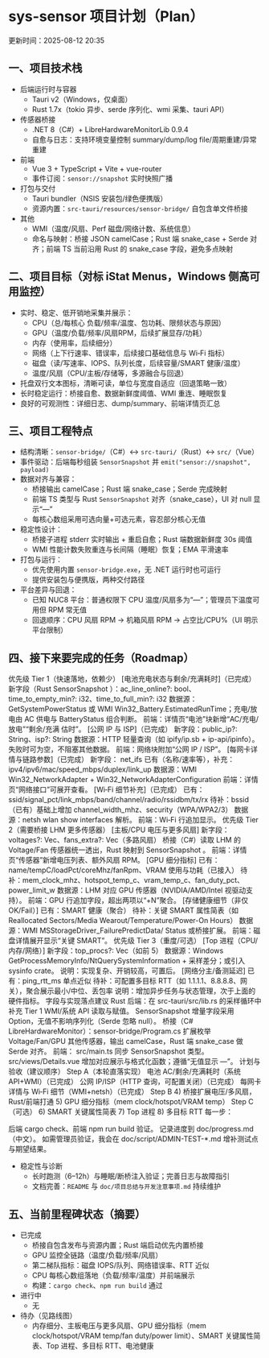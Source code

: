 # sys-sensor 项目计划（Plan）

更新时间：2025-08-12 20:35

## 一、项目技术栈

- 后端运行时与容器
  - Tauri v2（Windows，仅桌面）
  - Rust 1.7x（tokio 异步、serde 序列化、wmi 采集、tauri API）
- 传感器桥接
  - .NET 8（C#）+ LibreHardwareMonitorLib 0.9.4
  - 自愈与日志：支持环境变量控制 summary/dump/log file/周期重建/异常重建
- 前端
  - Vue 3 + TypeScript + Vite + vue-router
  - 事件订阅：`sensor://snapshot` 实时快照广播
- 打包与交付
  - Tauri bundler（NSIS 安装包/绿色便携版）
  - 资源内置：`src-tauri/resources/sensor-bridge/` 自包含单文件桥接
- 其他
  - WMI（温度/风扇、Perf 磁盘/网络计数、系统信息）
  - 命名与映射：桥接 JSON camelCase；Rust 端 snake_case + Serde 对齐；前端 TS 当前沿用 Rust 的 snake_case 字段，避免多点映射

## 二、项目目标（对标 iStat Menus，Windows 侧高可用监控）

- 实时、稳定、低开销地采集并展示：
  - CPU（总/每核心 负载/频率/温度、包功耗、限频状态与原因）
  - GPU（温度/负载/频率/风扇RPM，后续扩展显存/功耗）
  - 内存（使用率，后续细分）
  - 网络（上下行速率、错误率，后续接口基础信息与 Wi‑Fi 指标）
  - 磁盘（读/写速率、IOPS、队列长度，后续容量/SMART 健康/温度）
  - 温度/风扇（CPU/主板/存储等，多源融合与回退）
- 托盘双行文本图标，清晰可读，单位与宽度自适应（回退策略一致）
- 长时稳定运行：桥接自愈、数据新鲜度阈值、WMI 重连、睡眠恢复
- 良好的可观测性：详细日志、dump/summary、前端详情页汇总

## 三、项目工程特点

- 结构清晰：`sensor-bridge/`（C#）↔ `src-tauri/`（Rust）↔ `src/`（Vue）
- 事件驱动：后端每秒组装 `SensorSnapshot` 并 `emit("sensor://snapshot", payload)`
- 数据对齐与兼容：
  - 桥接输出 camelCase；Rust 端 snake_case；Serde 完成映射
  - 前端 TS 类型与 Rust `SensorSnapshot` 对齐（snake_case），UI 对 null 显示“—”
  - 每核心数组采用可选向量+可选元素，容忍部分核心无值
- 稳定性设计：
  - 桥接子进程 stderr 实时输出 + 重启自愈；Rust 端数据新鲜度 30s 阈值
  - WMI 性能计数失败重连与长间隔（睡眠）恢复；EMA 平滑速率
- 打包与运行：
  - 优先使用内置 `sensor-bridge.exe`，无 .NET 运行时也可运行
  - 提供安装包与便携版，两种交付路径
- 平台差异与回退：
  - 已知 NUC8 平台：普通权限下 CPU 温度/风扇多为“—”；管理员下温度可用但 RPM 常无值
  - 回退顺序：CPU 风扇 RPM → 机箱风扇 RPM → 占空比/CPU%（UI 明示平台限制）

## 四、接下来要完成的任务（Roadmap）
 优先级 Tier 1（快速落地，依赖少）
[电池充电状态与剩余/充满耗时]（已完成）
新字段（Rust 
SensorSnapshot
）：ac_line_online?: bool、time_to_empty_min?: i32、time_to_full_min?: i32
数据源：GetSystemPowerStatus 或 WMI Win32_Battery.EstimatedRunTime；充电/放电由 AC 供电与 BatteryStatus 组合判断。
前端：详情页“电池”块新增“AC/充电/放电”“剩余/充满 估时”。
[公网 IP 与 ISP]（已完成）
新字段：public_ip?: String、isp?: String
数据源：HTTP 轻量查询（如 ipify/ip.sb + ip-api/ipinfo）。失败时可为空，不阻塞其他数据。
前端：网络块附加“公网 IP / ISP”。
[每网卡详情与链路参数]（已完成）
新字段：
net_ifs
 已有（名称/速率等），补充：ipv4/ipv6/mac/speed_mbps/duplex/link_up
数据源：WMI Win32_NetworkAdapter + Win32_NetworkAdapterConfiguration
前端：详情页“网络接口”可展开查看。
[Wi‑Fi 细节补充]（已完成）
已有：ssid/signal_pct/link_mbps/band/channel/radio/rssidbm/tx/rx
待补：bssid（已有）基础上增加 channel_width_mhz、security（WPA/WPA2/3）
数据源：netsh wlan show interfaces 解析。
前端：Wi‑Fi 行追加显示。
优先级 Tier 2（需要桥接 LHM 更多传感器）
[主板/CPU 电压与更多风扇]
新字段：voltages?: Vec<SensorKV>、fans_extra?: Vec<SensorKV>（多路风扇）
桥接（C#）读取 LHM 的 Voltage/Fan 传感器统一透出，Rust 映射到 
SensorSnapshot
。
前端：详情页“传感器”新增电压列表、额外风扇 RPM。
[GPU 细分指标]
已有：name/tempC/loadPct/coreMhz/fanRpm、VRAM 使用与功耗（已接入）
待补：mem_clock_mhz、hotspot_temp_c、vram_temp_c、fan_duty_pct、power_limit_w
数据源：LHM 对应 GPU 传感器（NVIDIA/AMD/Intel 视驱动支持）。
前端：GPU 行追加字段，超出两项以“+N”聚合。
[存储健康细节（非仅 OK/Fail）]
已有：SMART 健康（聚合）
待补：关键 SMART 属性简表（如 Reallocated Sectors/Media Wearout/Temperature/Power-On Hours）
数据源：WMI MSStorageDriver_FailurePredictData/
Status
 或桥接扩展。
前端：磁盘详情展开显示“关键 SMART”。
优先级 Tier 3（重度/可选）
[Top 进程（CPU/内存/网络）]
新字段：top_procs?: Vec<ProcSample>（如前 5）
数据源：Windows GetProcessMemoryInfo/NtQuerySystemInformation + 采样差分；或引入 sysinfo crate。
说明：实现复杂、开销较高，可置后。
[网络分主/备测延迟]
已有：ping_rtt_ms 单点近似
待补：可配置多目标 RTT（如 1.1.1.1、8.8.8.8、网关），聚合展示最小/中位、丢包率
说明：增加异步任务与状态管理，次于上面的硬件指标。
字段与实现落点建议
Rust 后端：在 
src-tauri/src/lib.rs
 的采样循环中
补充 Tier 1 WMI/系统 API 读取与赋值。
SensorSnapshot
 增量字段采用 Option<T>，无值不影响序列化（Serde 忽略 null）。
桥接（C# LibreHardwareMonitor）：sensor-bridge/Program.cs
扩展枚举 Voltage/Fan/GPU 其他传感器，输出 camelCase，Rust 端 snake_case 做 Serde 对齐。
前端：
src/main.ts
 同步 
SensorSnapshot
 类型。
src/views/Details.vue
 增加对应展示与格式化函数；遵循“无值显示 —”。
计划与验收（建议顺序）
Step A（本轮直落实现）
电池 AC/剩余/充满耗时（系统 API+WMI）（已完成）
公网 IP/ISP（HTTP 查询，可配置关闭）（已完成）
每网卡详情与 Wi‑Fi 细节（WMI+netsh）（已完成）
Step B 4) 桥接扩展电压/多风扇，Rust/前端打通 5) GPU 细分指标（mem clock/hotspot/VRAM temp）
Step C（可选） 6) SMART 关键属性简表 7) Top 进程 8) 多目标 RTT
每一步：

后端 cargo check、前端 npm run build 验证。
记录进度到 
doc/progress.md
（中文）。
如需管理员验证，我会在 doc/script/ADMIN-TEST-*.md 增补测试点与期望结果。
- 稳定性与诊断
  - 长时跑测（6–12h）与睡眠/断桥注入验证；完善日志与故障指引
  - 文档完善：`README` 与 `doc/项目总结与开发注意事项.md` 持续维护

## 五、当前里程碑状态（摘要）

- 已完成
  - 桥接自包含发布与资源内置；Rust 端启动优先内置桥接
  - GPU 监控全链路（温度/负载/频率/风扇）
  - 第二梯队指标：磁盘 IOPS/队列、网络错误率、RTT 近似
  - CPU 每核心数组落地（负载/频率/温度）并前端展示
  - 构建：`cargo check`、`npm run build` 通过
- 进行中
  - 无
- 待办（见路线图）
  - 内存细分、主板电压与更多风扇、GPU 细分指标（mem clock/hotspot/VRAM temp/fan duty/power limit）、SMART 关键属性简表、Top 进程、多目标 RTT、电池健康
